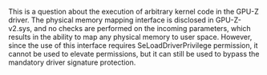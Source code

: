 This is a question about the execution of arbitrary kernel code in the GPU-Z driver. The physical memory mapping interface is disclosed in GPU-Z-v2.sys, and no checks are performed on the incoming parameters, which results in the ability to map any physical memory to user space. However, since the use of this interface requires SeLoadDriverPrivilege permission, it cannot be used to elevate permissions, but it can still be used to bypass the mandatory driver signature protection.
